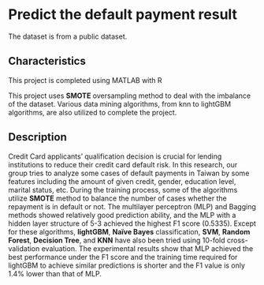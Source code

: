 # Predict the default payment result
The dataset is from a public dataset.

## Characteristics

This project is completed using MATLAB with R

This project uses **SMOTE** oversampling method to deal with the imbalance of the dataset. 
Various data mining algorithms, from knn to lightGBM algorithms, are also utilized to complete the project.

## Description
Credit Card applicants’ qualification decision is crucial for lending institutions to 
reduce their credit card default risk. In this research, our group tries to analyze 
some cases of default payments in Taiwan by some features including the amount 
of given credit, gender, education level, marital status, etc. During the training 
process, some of the algorithms utilize **SMOTE** method to balance the number of 
cases whether the repayment is in default or not. The multilayer perceptron (MLP) 
and Bagging methods showed relatively good prediction ability, and the MLP with 
a hidden layer structure of 5-3 achieved the highest F1 score (0.5335). Except for 
these algorithms, **lightGBM**, **Naïve Bayes** classification, **SVM**, **Random Forest**, 
**Decision Tree**, and **KNN** have also been tried using 10-fold cross-validation 
evaluation. The experimental results show that MLP achieved the best performance 
under the F1 score and the training time required for lightGBM to achieve similar 
predictions is shorter and the F1 value is only 1.4% lower than that of MLP.

